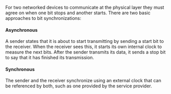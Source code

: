 For two networked devices to communicate at the physical layer they must agree on when one bit stops and another starts. There are two basic approaches to bit synchronizations:

#### Asynchronous
A sender states that it is about to start transmitting by sending a start bit to the receiver. When the receiver sees this, it starts its own internal clock to measure the next bits. After the sender transmits its data, it sends a stop bit to say that it has finished its transmission.

#### Synchronous
The sender and the receiver synchronize using an external clock that can be referenced by both, such as one provided by the service provider.